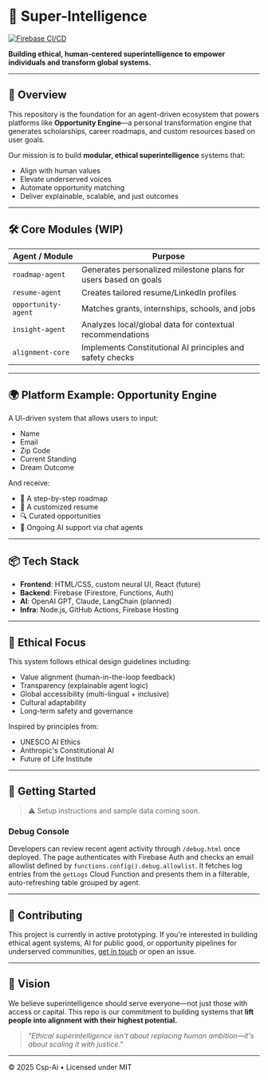 # 🧠 Super-Intelligence

[![Firebase CI/CD](https://github.com/yourusername/Super-Intelligence/actions/workflows/firebase.yml/badge.svg)](https://github.com/yourusername/Super-Intelligence/actions/workflows/firebase.yml)

**Building ethical, human-centered superintelligence to empower individuals and transform global systems.**

---

## 🚀 Overview

This repository is the foundation for an agent-driven ecosystem that powers platforms like **Opportunity Engine**—a personal transformation engine that generates scholarships, career roadmaps, and custom resources based on user goals.

Our mission is to build **modular, ethical superintelligence** systems that:
- Align with human values
- Elevate underserved voices
- Automate opportunity matching
- Deliver explainable, scalable, and just outcomes

---

## 🛠️ Core Modules (WIP)

| Agent / Module         | Purpose |
|------------------------|---------|
| `roadmap-agent`        | Generates personalized milestone plans for users based on goals |
| `resume-agent`         | Creates tailored resume/LinkedIn profiles |
| `opportunity-agent`    | Matches grants, internships, schools, and jobs |
| `insight-agent`        | Analyzes local/global data for contextual recommendations |
| `alignment-core`       | Implements Constitutional AI principles and safety checks |

---

## 🌍 Platform Example: Opportunity Engine

A UI-driven system that allows users to input:
- Name
- Email
- Zip Code
- Current Standing
- Dream Outcome

And receive:
- 📍 A step-by-step roadmap
- 📄 A customized resume
- 🔍 Curated opportunities
- 🤖 Ongoing AI support via chat agents

---

## 📦 Tech Stack

- **Frontend**: HTML/CSS, custom neural UI, React (future)
- **Backend**: Firebase (Firestore, Functions, Auth)
- **AI**: OpenAI GPT, Claude, LangChain (planned)
- **Infra**: Node.js, GitHub Actions, Firebase Hosting

---

## 🔐 Ethical Focus

This system follows ethical design guidelines including:
- Value alignment (human-in-the-loop feedback)
- Transparency (explainable agent logic)
- Global accessibility (multi-lingual + inclusive)
- Cultural adaptability
- Long-term safety and governance

Inspired by principles from:
- UNESCO AI Ethics
- Anthropic's Constitutional AI
- Future of Life Institute

---

## 🧪 Getting Started

> ⚠️ Setup instructions and sample data coming soon.

### Debug Console

Developers can review recent agent activity through `/debug.html` once
deployed. The page authenticates with Firebase Auth and checks an email
allowlist defined by `functions.config().debug.allowlist`. It fetches
log entries from the `getLogs` Cloud Function and presents them in a
filterable, auto-refreshing table grouped by agent.

---

## 🙌 Contributing

This project is currently in active prototyping. If you're interested in building ethical agent systems, AI for public good, or opportunity pipelines for underserved communities, [get in touch](mailto:your@email.com) or open an issue.

---

## 🧭 Vision

We believe superintelligence should serve everyone—not just those with access or capital. This repo is our commitment to building systems that **lift people into alignment with their highest potential.**

> _"Ethical superintelligence isn't about replacing human ambition—it's about scaling it with justice."_

---

© 2025 Csp-Ai • Licensed under MIT

